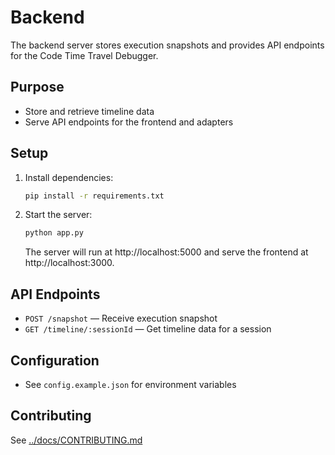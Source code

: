 # Backend

The backend server stores execution snapshots and provides API endpoints for the Code Time Travel Debugger.

## Purpose
- Store and retrieve timeline data
- Serve API endpoints for the frontend and adapters

## Setup
1. Install dependencies:
   ```sh
   pip install -r requirements.txt
   ```
2. Start the server:
   ```sh
   python app.py
   ```
   The server will run at http://localhost:5000 and serve the frontend at http://localhost:3000.

## API Endpoints
- `POST /snapshot` — Receive execution snapshot
- `GET /timeline/:sessionId` — Get timeline data for a session

## Configuration
- See `config.example.json` for environment variables

## Contributing
See [../docs/CONTRIBUTING.md](../docs/CONTRIBUTING.md) 